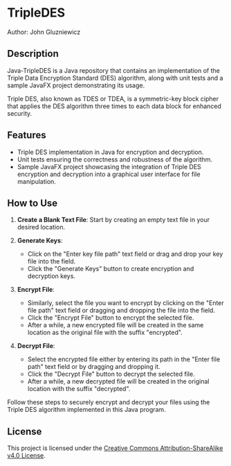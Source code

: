 # TripleDES

Author: John Gluzniewicz

## Description

Java-TripleDES is a Java repository that contains an implementation of the Triple Data Encryption Standard (DES) algorithm, along with unit tests and a sample JavaFX project demonstrating its usage.

Triple DES, also known as TDES or TDEA, is a symmetric-key block cipher that applies the DES algorithm three times to each data block for enhanced security.

## Features

- Triple DES implementation in Java for encryption and decryption.
- Unit tests ensuring the correctness and robustness of the algorithm.
- Sample JavaFX project showcasing the integration of Triple DES encryption and decryption into a graphical user interface for file manipulation.

## How to Use

1. **Create a Blank Text File**: Start by creating an empty text file in your desired location.

2. **Generate Keys**:
   - Click on the "Enter key file path" text field or drag and drop your key file into the field.
   - Click the "Generate Keys" button to create encryption and decryption keys.

3. **Encrypt File**:
   - Similarly, select the file you want to encrypt by clicking on the "Enter file path" text field or dragging and dropping the file into the field.
   - Click the "Encrypt File" button to encrypt the selected file.
   - After a while, a new encrypted file will be created in the same location as the original file with the suffix "encrypted".

4. **Decrypt File**:
   - Select the encrypted file either by entering its path in the "Enter file path" text field or by dragging and dropping it.
   - Click the "Decrypt File" button to decrypt the selected file.
   - After a while, a new decrypted file will be created in the original location with the suffix "decrypted".

Follow these steps to securely encrypt and decrypt your files using the Triple DES algorithm implemented in this Java program.

## License

This project is licensed under the [Creative Commons Attribution-ShareAlike v4.0 License](https://creativecommons.org/licenses/by-sa/4.0/).
